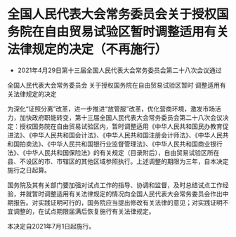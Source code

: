 # 全国人民代表大会常务委员会关于授权国务院在自由贸易试验区暂时调整适用有关法律规定的决定（不再施行）

- 2021年4月29日第十三届全国人民代表大会常务委员会第二十八次会议通过

<!-- INFO END -->

全国人民代表大会常务委员会 关于授权国务院在自由贸易试验区暂时 调整适用有关法律规定的决定

为深化“证照分离”改革，进一步推进“放管服”改革，优化营商环境，激发市场活力，加快政府职能转变，第十三届全国人民代表大会常务委员会第二十八次会议决定：授权国务院在自由贸易试验区内，暂时调整适用《中华人民共和国民办教育促进法》、《中华人民共和国会计法》、《中华人民共和国注册会计师法》、《中华人民共和国拍卖法》、《中华人民共和国银行业监督管理法》、《中华人民共和国商业银行法》、《中华人民共和国保险法》的有关规定（目录附后），自由贸易试验区所在县、不设区的市、市辖区的其他区域参照执行。上述调整的期限为三年，自本决定施行之日起算。

国务院及其有关部门要加强对试点工作的指导、协调和监督，及时总结试点工作经验，并就暂时调整适用有关法律规定的情况向全国人民代表大会常务委员会作出中期报告。对实践证明可行的，国务院应当提出修改有关法律的意见；对实践证明不宜调整的，在试点期限届满后恢复施行有关法律规定。

本决定自2021年7月1日起施行。
